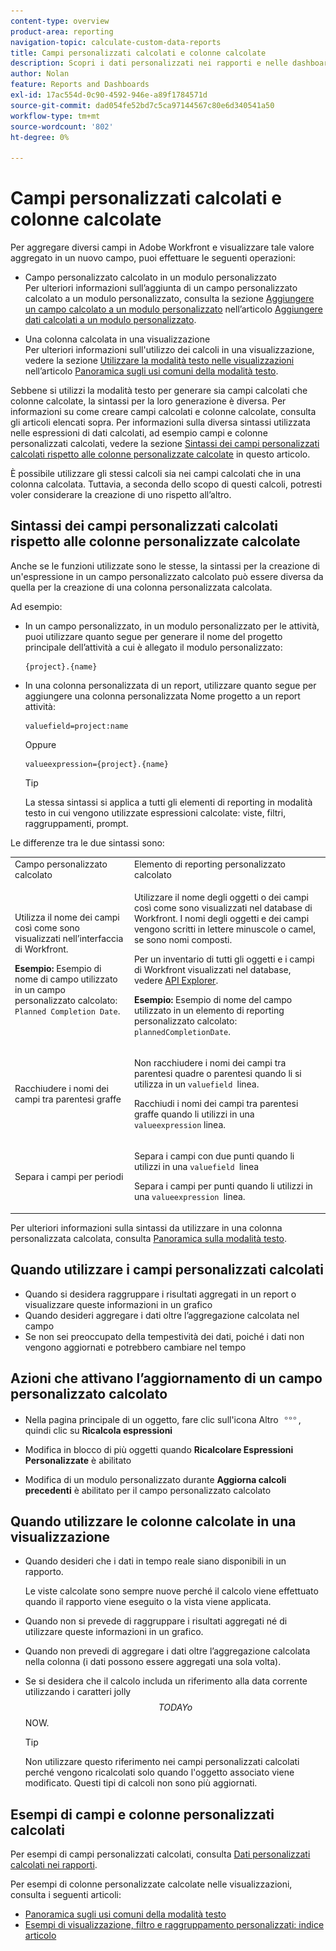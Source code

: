 ```yaml
---
content-type: overview
product-area: reporting
navigation-topic: calculate-custom-data-reports
title: Campi personalizzati calcolati e colonne calcolate
description: Scopri i dati personalizzati nei rapporti e nelle dashboard
author: Nolan
feature: Reports and Dashboards
exl-id: 17ac554d-0c90-4592-946e-a89f1784571d
source-git-commit: dad054fe52bd7c5ca97144567c80e6d340541a50
workflow-type: tm+mt
source-wordcount: '802'
ht-degree: 0%

---
```


# Campi personalizzati calcolati e colonne calcolate

Per aggregare diversi campi in Adobe Workfront e visualizzare tale valore aggregato in un nuovo campo, puoi effettuare le seguenti operazioni:

* Campo personalizzato calcolato in un modulo personalizzato\
  Per ulteriori informazioni sull’aggiunta di un campo personalizzato calcolato a un modulo personalizzato, consulta la sezione [Aggiungere un campo calcolato a un modulo personalizzato](../../../administration-and-setup/customize-workfront/create-manage-custom-forms/add-calculated-data-to-custom-form.md#creating-calculated-custom-fields) nell’articolo [Aggiungere dati calcolati a un modulo personalizzato](../../../administration-and-setup/customize-workfront/create-manage-custom-forms/add-calculated-data-to-custom-form.md).

* Una colonna calcolata in una visualizzazione\
  Per ulteriori informazioni sull&#39;utilizzo dei calcoli in una visualizzazione, vedere la sezione [Utilizzare la modalità testo nelle visualizzazioni](../../../reports-and-dashboards/reports/text-mode/understand-common-uses-text-mode.md#using-text-mode-in-views) nell’articolo [Panoramica sugli usi comuni della modalità testo](../../../reports-and-dashboards/reports/text-mode/understand-common-uses-text-mode.md).

Sebbene si utilizzi la modalità testo per generare sia campi calcolati che colonne calcolate, la sintassi per la loro generazione è diversa. Per informazioni su come creare campi calcolati e colonne calcolate, consulta gli articoli elencati sopra. Per informazioni sulla diversa sintassi utilizzata nelle espressioni di dati calcolati, ad esempio campi e colonne personalizzati calcolati, vedere la sezione [Sintassi dei campi personalizzati calcolati rispetto alle colonne personalizzate calcolate](#syntax-of-calculated-custom-fields-vs-calculated-custom-columns-syntax) in questo articolo.

È possibile utilizzare gli stessi calcoli sia nei campi calcolati che in una colonna calcolata. Tuttavia, a seconda dello scopo di questi calcoli, potresti voler considerare la creazione di uno rispetto all’altro.

## Sintassi dei campi personalizzati calcolati rispetto alle colonne personalizzate calcolate

Anche se le funzioni utilizzate sono le stesse, la sintassi per la creazione di un&#39;espressione in un campo personalizzato calcolato può essere diversa da quella per la creazione di una colonna personalizzata calcolata.

Ad esempio:

* In un campo personalizzato, in un modulo personalizzato per le attività, puoi utilizzare quanto segue per generare il nome del progetto principale dell’attività a cui è allegato il modulo personalizzato:

  ```
  {project}.{name}
  ```

* In una colonna personalizzata di un report, utilizzare quanto segue per aggiungere una colonna personalizzata Nome progetto a un report attività:

  ```
  valuefield=project:name
  ```

  Oppure

  ```
  valueexpression={project}.{name}
  ```

  >[!TIP]
  >
  >La stessa sintassi si applica a tutti gli elementi di reporting in modalità testo in cui vengono utilizzate espressioni calcolate: viste, filtri, raggruppamenti, prompt.

Le differenze tra le due sintassi sono:

<table style="table-layout:auto"> 
 <col> 
 <col> 
 <tbody> 
  <tr> 
   <td>Campo personalizzato calcolato</td> 
   <td>Elemento di reporting personalizzato calcolato</td> 
  </tr> 
  <tr> 
   <td> <p>Utilizza il nome dei campi così come sono visualizzati nell’interfaccia di Workfront.</p> <p class="example" data-mc-autonum="<b>Example: </b>"><span class="autonumber"><span><b>Esempio: </b></span></span>Esempio di nome di campo utilizzato in un campo personalizzato calcolato: <code>Planned Completion Date</code>.</p> </td> 
   <td> <p>Utilizzare il nome degli oggetti o dei campi così come sono visualizzati nel database di Workfront. I nomi degli oggetti e dei campi vengono scritti in lettere minuscole o camel, se sono nomi composti. </p> <p>Per un inventario di tutti gli oggetti e i campi di Workfront visualizzati nel database, vedere <a href="../../../wf-api/general/api-explorer.md" class="MCXref xref">API Explorer</a>. </p> <p class="example" data-mc-autonum="<b>Example: </b>"><span class="autonumber"><span><b>Esempio: </b></span></span>Esempio di nome del campo utilizzato in un elemento di reporting personalizzato calcolato: <code>plannedCompletionDate</code>.</p> </td> 
  </tr> 
  <tr> 
   <td>Racchiudere i nomi dei campi tra parentesi graffe</td> 
   <td> <p>Non racchiudere i nomi dei campi tra parentesi quadre o parentesi quando li si utilizza in un <code>valuefield </code>linea.</p> <p>Racchiudi i nomi dei campi tra parentesi graffe quando li utilizzi in una <code>valueexpression</code> linea.</p> </td> 
  </tr> 
  <tr> 
   <td>Separa i campi per periodi</td> 
   <td> <p>Separa i campi con due punti quando li utilizzi in una <code>valuefield </code>linea</p> <p>Separa i campi per punti quando li utilizzi in una <code>valueexpression </code>linea. </p> </td> 
  </tr> 
 </tbody> 
</table>

Per ulteriori informazioni sulla sintassi da utilizzare in una colonna personalizzata calcolata, consulta [Panoramica sulla modalità testo](../../../reports-and-dashboards/reports/text-mode/understand-text-mode.md).

## Quando utilizzare i campi personalizzati calcolati

* Quando si desidera raggruppare i risultati aggregati in un report o visualizzare queste informazioni in un grafico
* Quando desideri aggregare i dati oltre l’aggregazione calcolata nel campo
* Se non sei preoccupato della tempestività dei dati, poiché i dati non vengono aggiornati e potrebbero cambiare nel tempo

## Azioni che attivano l’aggiornamento di un campo personalizzato calcolato

* Nella pagina principale di un oggetto, fare clic sull&#39;icona Altro ![](assets/more-icon.png), quindi clic su **Ricalcola espressioni**

* Modifica in blocco di più oggetti quando **Ricalcolare Espressioni Personalizzate** è abilitato
* Modifica di un modulo personalizzato durante **Aggiorna calcoli precedenti** è abilitato per il campo personalizzato calcolato

## Quando utilizzare le colonne calcolate in una visualizzazione

* Quando desideri che i dati in tempo reale siano disponibili in un rapporto.

  Le viste calcolate sono sempre nuove perché il calcolo viene effettuato quando il rapporto viene eseguito o la vista viene applicata.

* Quando non si prevede di raggruppare i risultati aggregati né di utilizzare queste informazioni in un grafico.
* Quando non prevedi di aggregare i dati oltre l’aggregazione calcolata nella colonna (i dati possono essere aggregati una sola volta).
* Se si desidera che il calcolo includa un riferimento alla data corrente utilizzando i caratteri jolly $$TODAY o $$NOW.

  >[!TIP]
  >
  >Non utilizzare questo riferimento nei campi personalizzati calcolati perché vengono ricalcolati solo quando l&#39;oggetto associato viene modificato. Questi tipi di calcoli non sono più aggiornati.

## Esempi di campi e colonne personalizzati calcolati

Per esempi di campi personalizzati calcolati, consulta [Dati personalizzati calcolati nei rapporti](../../../reports-and-dashboards/reports/calc-cstm-data-reports/calculated-custom-data-reports.md).

Per esempi di colonne personalizzate calcolate nelle visualizzazioni, consulta i seguenti articoli:

* [Panoramica sugli usi comuni della modalità testo](../../../reports-and-dashboards/reports/text-mode/understand-common-uses-text-mode.md)
* [Esempi di visualizzazione, filtro e raggruppamento personalizzati: indice articolo](../../../reports-and-dashboards/reports/custom-view-filter-grouping-samples/custom-view-filter-grouping-samples.md)
